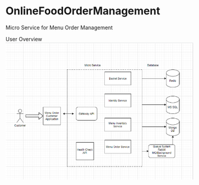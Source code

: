 # OnlineFoodOrderManagement
Micro Service for Menu Order Management

User Overview <br/>
![](Documents/OverviewDiagram.PNG)
